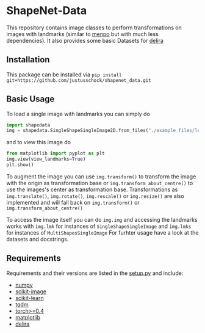 # ShapeNet-Data

This repository contains image classes to perform transformations on images with landmarks (similar to [menpo](https://github.com/menpo/menpo) but with much less dependencies). It also provides some basic Datasets for [delira](https://github.com/justusschock/delira)

## Installation
This package can be installed via `pip install git+https://github.com/justusschock/shapenet_data.git`

## Basic Usage
To load a single image with landmarks you can simply do

```python
import shapedata
img = shapedata.SingleShapeSingleImage2D.from_files("./example_files/lenna.png")
```

and to view this image do
```python
from matplotlib import pyplot as plt
img.view(view_landmarks=True)
plt.show()
```

To augment the image you can use `img.transform()` to transform the image with the origin as transformation base or `img.transform_about_centre()` to use the images's center as transformation base.
Transformations as `img.translate()`, `img.rotate()`, `img.rescale()` or `img.resize()` are also implemented and will fall back on `img.transform()` or `img.transform_about_centre()`

To access the image itself you can do `img.img` and accessing the landmarks works with `img.lmk` for instances of `SingleShapeSingleImage` and `img.lmks` for instances of `MultiShapesSingleImage`
For furhter usage have a look at the datasets and docstrings.

## Requirements
Requirements and their versions are listed in the [setup.py](./setup.py) and include:
* [numpy](http://www.numpy.org/)
* [scikit-image](https://scikit-image.org/)
* [scikit-learn](https://scikit-learn.org/stable/)
* [tqdm](https://github.com/tqdm/tqdm)
* [torch>=0.4](https://pytorch.org/)
* [matplotlib](https://matplotlib.org)
* [delira](https//github.com/justusschock/delira)

